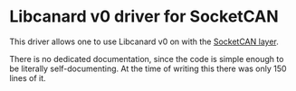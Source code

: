 # Libcanard v0 driver for SocketCAN

This driver allows one to use Libcanard v0 on with the [SocketCAN layer](https://en.wikipedia.org/wiki/SocketCAN).

There is no dedicated documentation, since the code is simple enough to be literally self-documenting.
At the time of writing this there was only 150 lines of it.
